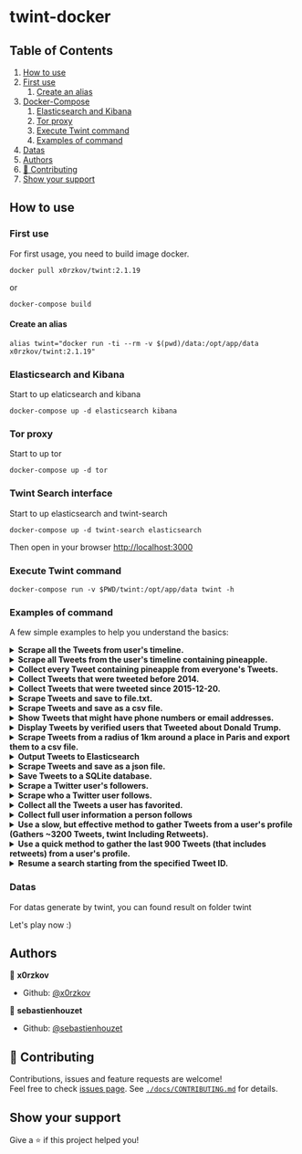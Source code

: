 # twint-docker

<!-- ToC start -->
## Table of Contents
1. [How to use](#how-to-use)
  1. [First use](#first-use)
     1. [Create an alias](#create-an-alias)
1. [Docker-Compose](#docker-compose)
     1. [Elasticsearch and Kibana](#elasticsearch-and-kibana)
     1. [Tor proxy](#tor-proxy)
     1. [Execute Twint command](#execute-twint-command)
     1. [Examples of command](#examples-of-command)
  1. [Datas](#datas)
1. [Authors](#authors)
1. [🤝 Contributing](#-contributing)
1. [Show your support](#show-your-support)
<!-- ToC end -->

## How to use

### First use

For first usage, you need to build image docker.

```shell
docker pull x0rzkov/twint:2.1.19
```

or

```shell
docker-compose build
```

#### Create an alias
```shell
alias twint="docker run -ti --rm -v $(pwd)/data:/opt/app/data x0rzkov/twint:2.1.19"
```

### Elasticsearch and Kibana

Start to up elaticsearch and kibana

```shell
docker-compose up -d elasticsearch kibana
```

### Tor proxy

Start to up tor

```shell
docker-compose up -d tor
```

### Twint Search interface

Start to up elasticsearch and twint-search

```shell
docker-compose up -d twint-search elasticsearch
```

Then open in your browser [http://localhost:3000](http://localhost:3000)

### Execute Twint command

```shell
docker-compose run -v $PWD/twint:/opt/app/data twint -h
```

### Examples of command

A few simple examples to help you understand the basics:

<details>
	<summary><b>Scrape all the Tweets from user's timeline.</b></summary>
	<code style="padding:5px;">docker-compose run -v $PWD/twint:/opt/app/data twint -u username</code>
</details>
<details>
	<summary><b>Scrape all Tweets from the user's timeline containing pineapple.</b></summary>
	<code style="padding:5px;">docker-compose run -v $PWD/twint:/opt/app/data twint -u username -s pineapple</code>
</details>
<details>
	<summary><b>Collect every Tweet containing pineapple from everyone's Tweets.</b></summary>
	<code style="padding:5px;">docker-compose run -v $PWD/twint:/opt/app/data twint -s pineapple</code>
</details>
<details>
	<summary><b>Collect Tweets that were tweeted before 2014.</b></summary>
	<code style="padding:5px;">docker-compose run -v $PWD/twint:/opt/app/data twint -u username --year 2019</code>
</details>
<details>
	<summary><b>Collect Tweets that were tweeted since 2015-12-20.</b></summary>
	<code style="padding:5px;">docker-compose run -v $PWD/twint:/opt/app/data twint -u username --since 2015-12-20</code>
</details>
<details>
	<summary><b>Scrape Tweets and save to file.txt.</b></summary>
	<code style="padding:5px;">docker-compose run -v $PWD/twint:/opt/app/data twint -u username -o file.txt</code>
</details>
<details>
	<summary><b>Scrape Tweets and save as a csv file.</b></summary>
	<code style="padding:5px;">docker-compose run -v $PWD/twint:/opt/app/data twint -u username -o file.csv --csv</code>
</details>
<details>
	<summary><b>Show Tweets that might have phone numbers or email addresses.</b></summary>
	<code style="padding:5px;">docker-compose run -v $PWD/twint:/opt/app/data twint -u username --email --phone</code>
</details>
<details>
	<summary><b>Display Tweets by verified users that Tweeted about Donald Trump.</b></summary>
	<code style="padding:5px;">docker-compose run -v $PWD/twint:/opt/app/data twint -s "Donald Trump" --verified</code>
</details>
<details>
	<summary><b>Scrape Tweets from a radius of 1km around a place in Paris and export them to a csv file.</b></summary>
	<code style="padding:5px;">docker-compose run -v $PWD/twint:/opt/app/data twint -g="48.880048,2.385939,1km" -o file.csv --csv</code>
</details>
<details>
	<summary><b>Output Tweets to Elasticsearch</b></summary>
	<code style="padding:5px;">docker-compose run -v $PWD/twint:/opt/app/data twint -u username -es localhost:9200</code>
</details>
<details>
	<summary><b>Scrape Tweets and save as a json file.</b></summary>
	<code style="padding:5px;">docker-compose run -v $PWD/twint:/opt/app/data twint -u username -o file.json --json</code>
</details>
<details>
	<summary><b>Save Tweets to a SQLite database.</b></summary>
	<code style="padding:5px;">docker-compose run -v $PWD/twint:/opt/app/data twint -u username --database tweets.db</code>
</details>
<details>
	<summary><b>Scrape a Twitter user's followers.</b></summary>
	<code style="padding:5px;">docker-compose run -v $PWD/twint:/opt/app/data twint -u username --followers</code>
</details>
<details>
	<summary><b>Scrape who a Twitter user follows.</b></summary>
	<code style="padding:5px;">docker-compose run -v $PWD/twint:/opt/app/data twint -u username --following</code>
</details>
<details>
	<summary><b>Collect all the Tweets a user has favorited.</b></summary>
	<code style="padding:5px;">docker-compose run -v $PWD/twint:/opt/app/data twint -u username --favorites</code>
</details>
<details>
	<summary><b>Collect full user information a person follows</b></summary>
	<code style="padding:5px;">docker-compose run -v $PWD/twint:/opt/app/data twint -u username --following --user-full</code>
</details>
<details>
	<summary><b>Use a slow, but effective method to gather Tweets from a user's profile (Gathers ~3200 Tweets, twint Including Retweets).</b></summary>
	<code style="padding:5px;">docker-compose run -v $PWD/twint:/opt/app/data twint -u username --profile-full</code>
</details>
<details>
	<summary><b>Use a quick method to gather the last 900 Tweets (that includes retweets) from a user's profile.</b></summary>
	<code style="padding:5px;">docker-compose run -v $PWD/twint:/opt/app/data twint -u username --retweets</code>
</details>
<details>
	<summary><b>Resume a search starting from the specified Tweet ID.</b></summary>
	<code style="padding:5px;">docker-compose run -v $PWD/twint:/opt/app/data twint -u username --resume 10940389583058</code>
</details>

### Datas

For datas generate by twint, you can found result on folder twint

Let's play now :)

## Authors

👤 **x0rzkov**
* Github: [@x0rzkov](https://github.com/x0rzkov)

👤 **sebastienhouzet**
* Github: [@sebastienhouzet](https://github.com/sebastienhouzet)

## 🤝 Contributing

Contributions, issues and feature requests are welcome!<br />Feel free to check [issues page](https://github.com/x0rzkov/twint-docker/issues).
See [`./docs/CONTRIBUTING.md`](https://github.com/x0rzkov/twint-dockers/blob/master/docs/CONTRIBUTING.md) for details.

## Show your support

Give a ⭐️ if this project helped you!
